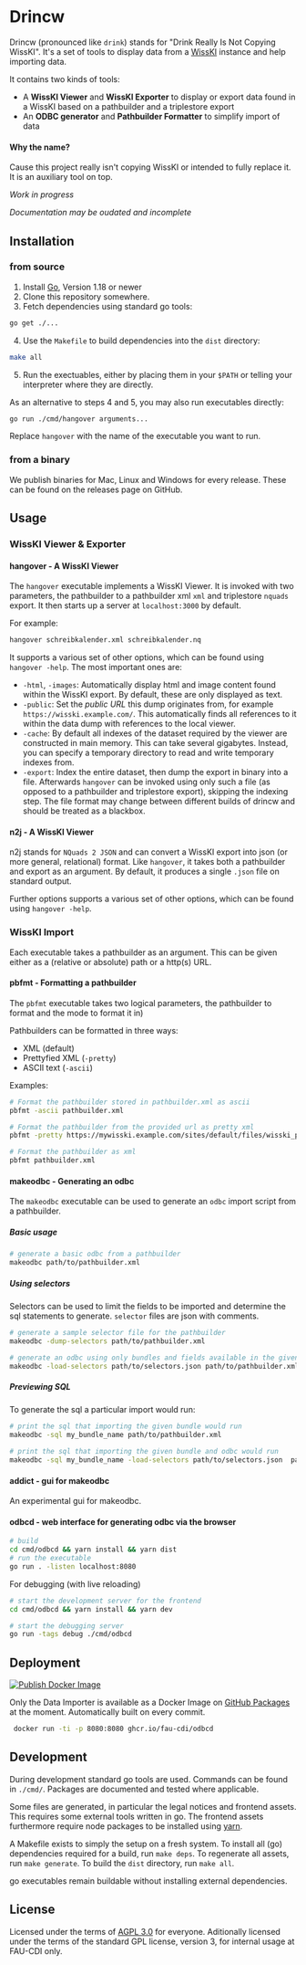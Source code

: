 # Drincw

Drincw (pronounced like `drink`) stands for "Drink Really Is Not Copying WissKI".
It's a set of tools to display data from a [WissKI](http://wiss-ki.eu/) instance and help importing data.

It contains two kinds of tools:

- A __WissKI Viewer__ and __WissKI Exporter__ to display or export data found in a WissKI based on a pathbuilder and a triplestore export
- An __ODBC generator__ and __Pathbuilder Formatter__ to simplify import of data

#### Why the name?
Cause this project really isn't copying WissKI or intended to fully replace it.
It is an auxiliary tool on top. 

*Work in progress*

*Documentation may be oudated and incomplete*

## Installation

### from source

1. Install [Go](https://go.dev/), Version 1.18 or newer
2. Clone this repository somewhere.
3. Fetch dependencies using standard go tools:

```bash
go get ./...
```

4. Use the `Makefile` to build dependencies into the `dist` directory:

```bash
make all
```

5. Run the exectuables, either by placing them in your `$PATH` or telling your interpreter where they are directly.

As an alternative to steps 4 and 5, you may also run executables directly:

```bash
go run ./cmd/hangover arguments...
```

Replace `hangover` with the name of the executable you want to run.

### from a binary

We publish binaries for Mac, Linux and Windows for every release.
These can be found on the releases page on GitHub. 

## Usage

### WissKI Viewer & Exporter

#### hangover - A WissKI Viewer

The `hangover` executable implements a WissKI Viewer.
It is invoked with two parameters, the pathbuilder to a pathbuilder xml `xml` and triplestore `nquads` export.
It then starts up a server at `localhost:3000` by default.

For example:

```bash
hangover schreibkalender.xml schreibkalender.nq
```

It supports a various set of other options, which can be found using  `hangover -help`.
The most important ones are:

- `-html`, `-images`: Automatically display html and image content found within the WissKI export. By default, these are only displayed as text.
- `-public`: Set the _public URL_ this dump originates from, for example `https://wisski.example.com/`. This automatically finds all references to it within the data dump with references to the local viewer.
- `-cache`: By default all indexes of the dataset required by the viewer are constructed in main memory. This can take several gigabytes. Instead, you can specify a temporary directory to read and write temporary indexes from.
- `-export`: Index the entire dataset, then dump the export in binary into a file. Afterwards `hangover` can be invoked using only such a file (as opposed to a pathbuilder and triplestore export), skipping the indexing step. The file format may change between different builds of drincw and should be treated as a blackbox.

#### n2j - A WissKI Viewer

n2j stands for `NQuads 2 JSON` and can convert a WissKI export into json (or more general, relational) format.
Like `hangover`, it takes both a pathbuilder and export as an argument.
By default, it produces a single `.json` file on standard output.

Further options supports a various set of other options, which can be found using  `hangover -help`.

### WissKI Import

Each executable takes a pathbuilder as an argument.
This can be given either as a (relative or absolute) path or a http(s) URL.

#### pbfmt - Formatting a pathbuilder

The `pbfmt` executable takes two logical parameters, the pathbuilder to format and the mode to format it in)

Pathbuilders can be formatted in three ways:

- XML (default)
- Prettyfied XML (`-pretty`)
- ASCII text (`-ascii`)


Examples:

```bash
# Format the pathbuilder stored in pathbuilder.xml as ascii
pbfmt -ascii pathbuilder.xml

# Format the pathbuilder from the provided url as pretty xml
pbfmt -pretty https://mywisski.example.com/sites/default/files/wisski_pathbuilder/export/default_00000000T000000

# Format the pathbuilder as xml
pbfmt pathbuilder.xml
```

#### makeodbc - Generating an odbc

The `makeodbc` executable can be used to generate an `odbc` import script from a pathbuilder.

##### Basic usage

```bash
# generate a basic odbc from a pathbuilder
makeodbc path/to/pathbuilder.xml
```

##### Using selectors

Selectors can be used to limit the fields to be imported and determine the sql statements to generate.
`selector` files are json with comments. 

```bash
# generate a sample selector file for the pathbuilder
makeodbc -dump-selectors path/to/pathbuilder.xml

# generate an odbc using only bundles and fields available in the given selectors
makeodbc -load-selectors path/to/selectors.json path/to/pathbuilder.xml
```

##### Previewing SQL

To generate the sql a particular import would run:

```bash
# print the sql that importing the given bundle would run
makeodbc -sql my_bundle_name path/to/pathbuilder.xml

# print the sql that importing the given bundle and odbc would run
makeodbc -sql my_bundle_name -load-selectors path/to/selectors.json  path/to/pathbuilder.xml
```

#### addict - gui for makeodbc

An experimental gui for makeodbc.

#### odbcd - web interface for generating odbc via the browser

```bash
# build 
cd cmd/odbcd && yarn install && yarn dist
# run the executable
go run . -listen localhost:8080
```

For debugging (with live reloading)
```bash
# start the development server for the frontend
cd cmd/odbcd && yarn install && yarn dev

# start the debugging server
go run -tags debug ./cmd/odbcd
```

## Deployment


[![Publish Docker Image](https://github.com/FAU-CDI/drincw/actions/workflows/docker.yml/badge.svg)](https://github.com/FAU-CDI/drincw/actions/workflows/docker.yml)

Only the Data Importer is available as a Docker Image on [GitHub Packages](https://github.com/FAU-CDI/drincw/pkgs/container/odbcd) at the moment.
Automatically built on every commit.

```bash
 docker run -ti -p 8080:8080 ghcr.io/fau-cdi/odbcd
```

## Development

During development standard go tools are used.
Commands can be found in `./cmd/`.
Packages are documented and tested where applicable. 

Some files are generated, in particular the legal notices and frontend assets.
This requires some external tools written in go.
The frontend assets furthermore require node packages to be installed using [yarn](https://yarnpkg.com/).

A Makefile exists to simply the setup on a fresh system.
To install all (go) dependencies required for a build, run `make deps`.
To regenerate all assets, run `make generate`.
To build the `dist` directory, run `make all`.

go executables remain buildable without installing external dependencies.

## License

Licensed under the terms of [AGPL 3.0](https://github.com/FAU-CDI/drincw/blob/main/LICENSE) for everyone.
Aditionally licensed under the terms of the standard GPL license, version 3, for internal usage at FAU-CDI only. 
